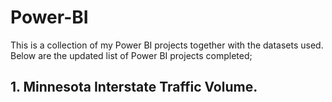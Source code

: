# Power-BI
This is a collection of my Power BI projects together with the datasets used.
Below are the updated list of Power BI projects completed;
## 1. Minnesota Interstate Traffic Volume.
